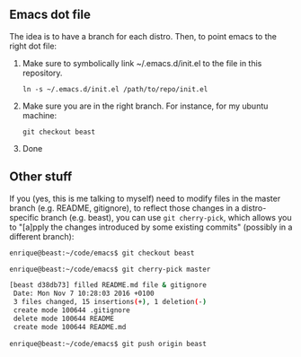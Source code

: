 
Emacs dot file
---

The idea is to have a branch for each distro.
Then, to point emacs to the right dot file:

1. Make sure to symbolically link ~/.emacs.d/init.el
   to the file in this repository.
   
   `ln -s ~/.emacs.d/init.el /path/to/repo/init.el`
   
2. Make sure you are in the right branch. For instance,
   for my ubuntu machine:
   
   `git checkout beast`

3. Done


Other stuff
---

If you (yes, this is me talking to myself) need to modify files
in the master branch (e.g. README, gitignore), to reflect those
changes in a distro-specific branch (e.g. beast), you can use
`git cherry-pick`, which allows you to "[a]pply the changes
introduced by some existing commits" (possibly in a different branch):

``` bash
enrique@beast:~/code/emacs$ git checkout beast

enrique@beast:~/code/emacs$ git cherry-pick master

[beast d38db73] filled README.md file & gitignore
 Date: Mon Nov 7 10:28:03 2016 +0100
 3 files changed, 15 insertions(+), 1 deletion(-)
 create mode 100644 .gitignore
 delete mode 100644 README
 create mode 100644 README.md
 
enrique@beast:~/code/emacs$ git push origin beast
```
